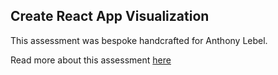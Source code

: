 ## Create React App Visualization

This assessment was bespoke handcrafted for Anthony Lebel.

Read more about this assessment [here](https://react.eogresources.com)
